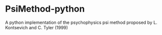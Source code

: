 # PsiMethod-python
A python implementation of the psychophysics psi method proposed by L. Kontsevich and C. Tyler (1999)
